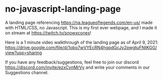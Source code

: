 # no-javascript-landing-page

A landing page referencing https://na.leagueoflegends.com/en-us/ made with HTML/CSS, no Javascript. This is my first ever webpage, and I made it on stream at https://twitch.tv/snowxcones! 

Here is a 1 minute video walkthrough of the landing page as of April 9, 2021: https://drive.google.com/file/d/1obo7wVYEcRN4hgpdGcJy2pwgtuFNtKGG/view?usp=sharing

If you have any feedback/suggestions, feel free to join our discord https://discord.com/invite/ezxCvnMrVy and write your comments in our Suggestions channel. 

